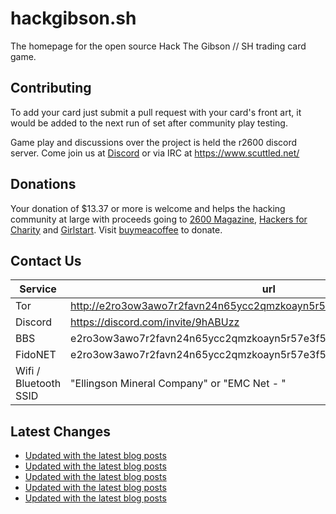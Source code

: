 # hackgibson.sh
The homepage for the open source Hack The Gibson // SH trading card game.


## Contributing

To add your card just submit a pull request with your card's front art, it would be added to the next run of set after community play testing.

Game play and discussions over the project is held the r2600 discord server. Come join us at [Discord](https://discord.com/invite/9hABUzz) or via IRC at https://www.scuttled.net/


## Donations

Your donation of $13.37 or more is welcome and helps the hacking community at large with proceeds going to [2600 Magazine](https://2600.com/), [Hackers for Charity](https://hackersforcharity.org) and [Girlstart](https://girlstart.org).  Visit [buymeacoffee](https://www.buymeacoffee.com/hackgibson.sh) to donate.


## Contact Us

Service | url
-|-
Tor | http://e2ro3ow3awo7r2favn24n65ycc2qmzkoayn5r57e3f56nvjwdcgg32ad.onion
Discord | https://discord.com/invite/9hABUzz
BBS | e2ro3ow3awo7r2favn24n65ycc2qmzkoayn5r57e3f56nvjwdcgg32ad.onion:23
FidoNET | e2ro3ow3awo7r2favn24n65ycc2qmzkoayn5r57e3f56nvjwdcgg32ad.onion:24554
Wifi / Bluetooth SSID | "Ellingson Mineral Company" or "EMC Net - <fidonet address>"

## Latest Changes
<!-- BLOG-POST-LIST:START -->
- [Updated with the latest blog posts](https://github.com/DFW2600/hackgibson.sh/commit/7af3e5f2613e0fafe86b66e9bf0a8cf84bb8bc01)
- [Updated with the latest blog posts](https://github.com/DFW2600/hackgibson.sh/commit/d4c7af3d9b42932e44354e93db5dee3714d9066f)
- [Updated with the latest blog posts](https://github.com/DFW2600/hackgibson.sh/commit/641b9d399c514c50e2a0a0e6dbafb9a05742b7c9)
- [Updated with the latest blog posts](https://github.com/DFW2600/hackgibson.sh/commit/07743aae2f3753ba020daf6ca87662a9af06634a)
- [Updated with the latest blog posts](https://github.com/DFW2600/hackgibson.sh/commit/41a5f27b4018a93e2c7b3f86de2022bccbff4f42)
<!-- BLOG-POST-LIST:END -->
